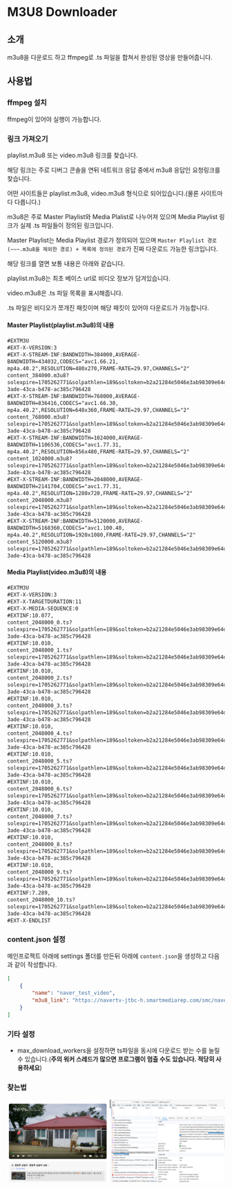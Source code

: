 # M3U8 Downloader
## 소개
m3u8을 다운로드 하고 ffmpeg로 .ts 파일을 합쳐서 완성된 영상을 만들어줍니다.
## 사용법
### ffmpeg 설치
ffmpeg이 있어야 실행이 가능합니다.
### 링크 가져오기
playlist.m3u8 또는 video.m3u8 링크를 찾습니다.

해당 링크는 주로 디버그 콘솔을 연뒤 네트워크 응답 중에서 m3u8 응답인 요청링크를 찾습니다.

어떤 사이트들은 playlist.m3u8, video.m3u8 형식으로 되어있습니다.(물론 사이트마다 다릅니다.)

m3u8은 주로 Master Playlist와 Media Plalist로 나누어져 있으며 Media Playlist 링크가 실제 .ts 파일들이 정의된 링크입니다.

Master Playlist는 Media Playlist 경로가 정의되어 있으며 `Master Playlist 경로(~~~.m3u8을 제외한 경로) + 목록에 정의된 경로`가 진짜 다운로드 가능한 링크입니다.

해당 링크를 열면 보통 내용은 아래와 같습니다.

playlist.m3u8는 최초 베이스 url로 비디오 정보가 담겨있습니다.

video.m3u8은 .ts 파일 목록을 표시해줍니다.

.ts 파일은 비디오가 쪼개진 패킷이며 해당 패킷이 있어야 다운로드가 가능합니다.

#### Master Playlist(playlist.m3u8)의 내용
```
#EXTM3U
#EXT-X-VERSION:3
#EXT-X-STREAM-INF:BANDWIDTH=384000,AVERAGE-BANDWIDTH=434032,CODECS="avc1.66.21, mp4a.40.2",RESOLUTION=480x270,FRAME-RATE=29.97,CHANNELS="2"
content_384000.m3u8?solexpire=1705262771&solpathlen=189&soltoken=b2a21284e5046e3ab98309e64dfb837c&soltokenrule=c29sZXhwaXJlfHNvbHBhdGhsZW58c29sdXVpZA==&soluriver=2&soluuid=e2560257-3ade-43ca-b478-ac385c796428
#EXT-X-STREAM-INF:BANDWIDTH=768000,AVERAGE-BANDWIDTH=836416,CODECS="avc1.66.30, mp4a.40.2",RESOLUTION=640x360,FRAME-RATE=29.97,CHANNELS="2"
content_768000.m3u8?solexpire=1705262771&solpathlen=189&soltoken=b2a21284e5046e3ab98309e64dfb837c&soltokenrule=c29sZXhwaXJlfHNvbHBhdGhsZW58c29sdXVpZA==&soluriver=2&soluuid=e2560257-3ade-43ca-b478-ac385c796428
#EXT-X-STREAM-INF:BANDWIDTH=1024000,AVERAGE-BANDWIDTH=1106536,CODECS="avc1.77.31, mp4a.40.2",RESOLUTION=856x480,FRAME-RATE=29.97,CHANNELS="2"
content_1024000.m3u8?solexpire=1705262771&solpathlen=189&soltoken=b2a21284e5046e3ab98309e64dfb837c&soltokenrule=c29sZXhwaXJlfHNvbHBhdGhsZW58c29sdXVpZA==&soluriver=2&soluuid=e2560257-3ade-43ca-b478-ac385c796428
#EXT-X-STREAM-INF:BANDWIDTH=2048000,AVERAGE-BANDWIDTH=2141704,CODECS="avc1.77.31, mp4a.40.2",RESOLUTION=1280x720,FRAME-RATE=29.97,CHANNELS="2"
content_2048000.m3u8?solexpire=1705262771&solpathlen=189&soltoken=b2a21284e5046e3ab98309e64dfb837c&soltokenrule=c29sZXhwaXJlfHNvbHBhdGhsZW58c29sdXVpZA==&soluriver=2&soluuid=e2560257-3ade-43ca-b478-ac385c796428
#EXT-X-STREAM-INF:BANDWIDTH=5120000,AVERAGE-BANDWIDTH=5168360,CODECS="avc1.100.40, mp4a.40.2",RESOLUTION=1920x1080,FRAME-RATE=29.97,CHANNELS="2"
content_5120000.m3u8?solexpire=1705262771&solpathlen=189&soltoken=b2a21284e5046e3ab98309e64dfb837c&soltokenrule=c29sZXhwaXJlfHNvbHBhdGhsZW58c29sdXVpZA==&soluriver=2&soluuid=e2560257-3ade-43ca-b478-ac385c796428
```
#### Media Playlist(video.m3u8)의 내용
```
#EXTM3U
#EXT-X-VERSION:3
#EXT-X-TARGETDURATION:11
#EXT-X-MEDIA-SEQUENCE:0
#EXTINF:10.077,
content_2048000_0.ts?solexpire=1705262771&solpathlen=189&soltoken=b2a21284e5046e3ab98309e64dfb837c&soltokenrule=c29sZXhwaXJlfHNvbHBhdGhsZW58c29sdXVpZA==&soluriver=2&soluuid=e2560257-3ade-43ca-b478-ac385c796428
#EXTINF:10.010,
content_2048000_1.ts?solexpire=1705262771&solpathlen=189&soltoken=b2a21284e5046e3ab98309e64dfb837c&soltokenrule=c29sZXhwaXJlfHNvbHBhdGhsZW58c29sdXVpZA==&soluriver=2&soluuid=e2560257-3ade-43ca-b478-ac385c796428
#EXTINF:10.010,
content_2048000_2.ts?solexpire=1705262771&solpathlen=189&soltoken=b2a21284e5046e3ab98309e64dfb837c&soltokenrule=c29sZXhwaXJlfHNvbHBhdGhsZW58c29sdXVpZA==&soluriver=2&soluuid=e2560257-3ade-43ca-b478-ac385c796428
#EXTINF:10.010,
content_2048000_3.ts?solexpire=1705262771&solpathlen=189&soltoken=b2a21284e5046e3ab98309e64dfb837c&soltokenrule=c29sZXhwaXJlfHNvbHBhdGhsZW58c29sdXVpZA==&soluriver=2&soluuid=e2560257-3ade-43ca-b478-ac385c796428
#EXTINF:10.010,
content_2048000_4.ts?solexpire=1705262771&solpathlen=189&soltoken=b2a21284e5046e3ab98309e64dfb837c&soltokenrule=c29sZXhwaXJlfHNvbHBhdGhsZW58c29sdXVpZA==&soluriver=2&soluuid=e2560257-3ade-43ca-b478-ac385c796428
#EXTINF:10.010,
content_2048000_5.ts?solexpire=1705262771&solpathlen=189&soltoken=b2a21284e5046e3ab98309e64dfb837c&soltokenrule=c29sZXhwaXJlfHNvbHBhdGhsZW58c29sdXVpZA==&soluriver=2&soluuid=e2560257-3ade-43ca-b478-ac385c796428
#EXTINF:10.010,
content_2048000_6.ts?solexpire=1705262771&solpathlen=189&soltoken=b2a21284e5046e3ab98309e64dfb837c&soltokenrule=c29sZXhwaXJlfHNvbHBhdGhsZW58c29sdXVpZA==&soluriver=2&soluuid=e2560257-3ade-43ca-b478-ac385c796428
#EXTINF:10.010,
content_2048000_7.ts?solexpire=1705262771&solpathlen=189&soltoken=b2a21284e5046e3ab98309e64dfb837c&soltokenrule=c29sZXhwaXJlfHNvbHBhdGhsZW58c29sdXVpZA==&soluriver=2&soluuid=e2560257-3ade-43ca-b478-ac385c796428
#EXTINF:10.010,
content_2048000_8.ts?solexpire=1705262771&solpathlen=189&soltoken=b2a21284e5046e3ab98309e64dfb837c&soltokenrule=c29sZXhwaXJlfHNvbHBhdGhsZW58c29sdXVpZA==&soluriver=2&soluuid=e2560257-3ade-43ca-b478-ac385c796428
#EXTINF:10.010,
content_2048000_9.ts?solexpire=1705262771&solpathlen=189&soltoken=b2a21284e5046e3ab98309e64dfb837c&soltokenrule=c29sZXhwaXJlfHNvbHBhdGhsZW58c29sdXVpZA==&soluriver=2&soluuid=e2560257-3ade-43ca-b478-ac385c796428
#EXTINF:7.289,
content_2048000_10.ts?solexpire=1705262771&solpathlen=189&soltoken=b2a21284e5046e3ab98309e64dfb837c&soltokenrule=c29sZXhwaXJlfHNvbHBhdGhsZW58c29sdXVpZA==&soluriver=2&soluuid=e2560257-3ade-43ca-b478-ac385c796428
#EXT-X-ENDLIST
```
### content.json 설정
메인프로젝트 아래에 settings 폴더를 만든뒤 아래에 `content.json`을 생성하고 다음과 같이 작성합니다.

```json
[
    {
        "name": "naver_test_video",
        "m3u8_link": "https://navertv-jtbc-h.smartmediarep.com/smc/navertv/adaptive/eng/J01_VO10742443/2f6a7462632f435030303030303030312f70726f672f6472616d612f73616d64616c72692f323032342f30312f332f564f31303734323434333033323732383637322e736d696c/0-0-0/content_2048000.m3u8?solexpire=1705262771&solpathlen=189&soltoken=b2a21284e5046e3ab98309e64dfb837c&soltokenrule=c29sZXhwaXJlfHNvbHBhdGhsZW58c29sdXVpZA==&soluriver=2&soluuid=e2560257-3ade-43ca-b478-ac385c796428"
    }
]
```

### 기타 설정
- max_download_workers을 설정하면 ts파일을 동시에 다운로드 받는 수를 늘릴 수 있습니다.(**주의 워커 스레드가 많으면 프로그램이 멈출 수도 있습니다. 적당히 사용하세요**)

### 찾는법
![how_to_find](docs/images/how_to_find_m3u8.png)